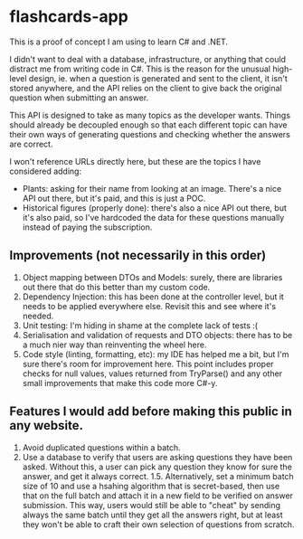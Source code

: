 # flashcards-app

This is a proof of concept I am using to learn C# and .NET.

I didn't want to deal with a database, infrastructure, or anything that could distract me
from writing code in C#. This is the reason for the unusual high-level design, ie. when a
question is generated and sent to the client, it isn't stored anywhere, and the API relies
on the client to give back the original question when submitting an answer. 

This API is designed to take as many topics as the developer wants. Things should already
be decoupled enough so that each different topic can have their own ways of generating
questions and checking whether the answers are correct.

I won't reference URLs directly here, but these are the topics I have considered adding:
- Plants: asking for their name from looking at an image. There's a nice API out there, but
it's paid, and this is just a POC.
- Historical figures (properly done): there's also a nice API out there, but it's also paid,
so I've hardcoded the data for these questions manually instead of paying the subscription.


## Improvements (not necessarily in this order)

1. Object mapping between DTOs and Models: surely, there are libraries out there that do this
better than my custom code.
2. Dependency Injection: this has been done at the controller level, but it needs to be applied
everywhere else. Revisit this and see where it's needed.
3. Unit testing: I'm hiding in shame at the complete lack of tests :(
4. Serialisation and validation of requests and DTO objects: there has to be a much nier way
than reinventing the wheel here.
5. Code style (linting, formatting, etc): my IDE has helped me a bit, but I'm sure there's room for improvement here. This point includes proper checks for null values, values returned from TryParse()
and any other small improvements that make this code more C#-y.


## Features I would add before making this public in any website.

1. Avoid duplicated questions within a batch.
2. Use a database to verify that users are asking questions they have been asked. Without this,
a user can pick any question they know for sure the answer, and get it always correct.
   1.5. Alternatively, set a minimum batch size of 10 and use a hsahing algorithm that is secret-based, then use that on the full batch and attach it in a new field to be verified on 
   answer submission. This way, users would still be able to "cheat" by sending always the same
   batch until they get all the answers right, but at least they won't be able to craft their
   own selection of questions from scratch.